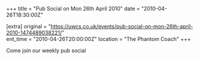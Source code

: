 +++
title = "Pub Social on Mon 26th April 2010"
date = "2010-04-26T18:30:00Z"

[extra]
original = "https://uwcs.co.uk/events/pub-social-on-mon-26th-april-2010-1474489038221/"    
ent_time = "2010-04-26T20:00:00Z"
location = "The Phantom Coach"
+++

Come join our weekly pub social

